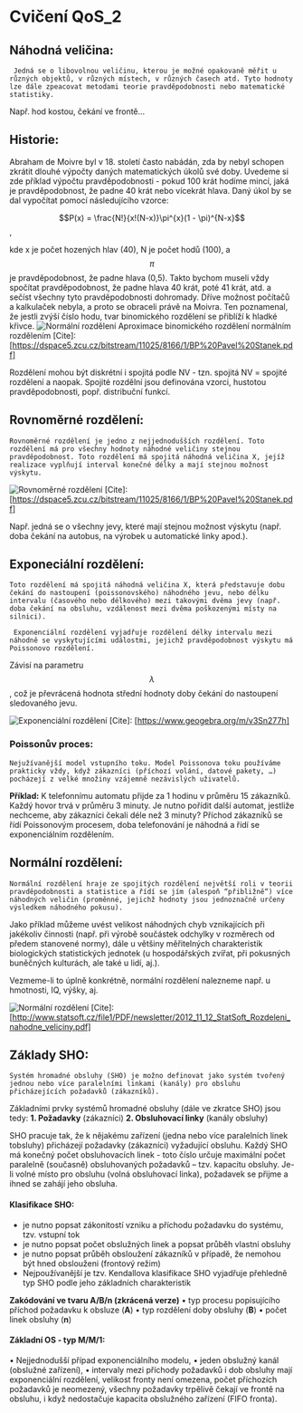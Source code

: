 # Cvičení QoS_2

## Náhodná veličina:
 ``` Jedná se o libovolnou veličinu, kterou je možné opakovaně měřit u různých objektů, v různých místech, v různých časech atd. Tyto hodnoty lze dále zpeacovat metodami teorie pravděpodobnosti nebo matematické statistiky.```
 
Např. hod kostou, čekání ve frontě... 

## Historie:
Abraham de Moivre byl v 18. století často nabádán, zda by nebyl schopen zkrátit dlouhé výpočty daných matematických úkolů své doby. Uvedeme si zde příklad výpočtu pravděpodobnosti - pokud 100 krát hodíme mincí, jaká je pravděpodobnost, že padne 40 krát nebo vícekrát hlava. Daný úkol by se dal vypočítat pomocí následujícího vzorce:

$$P(x) = \frac{N!}{x!(N-x)}\pi^{x}(1 - \pi)^{N-x}$$, 

kde x je počet hozených hlav (40), N je počet hodů (100), a $$\pi$$ je pravděpodobnost, že padne hlava (0,5). Takto bychom museli vždy spočítat pravděpodobnost, že padne hlava 40 krát, poté 41 krát, atd. a sečíst všechny tyto pravděpodobnosti dohromady. Dříve možnost počítačů a kalkulaček nebyla, a proto se obraceli právě na Moivra. Ten poznamenal, že jestli zvýší číslo hodu, tvar binomického rozdělení se přiblíží k hladké křivce. 
 ![Normální rozdělení](https://imgur.com/oROrqFm.png) 
 Aproximace binomického rozdělení normálním rozdělením
 [Cite]: [https://dspace5.zcu.cz/bitstream/11025/8166/1/BP%20Pavel%20Stanek.pdf]
 
 Rozdělení mohou být diskrétní i spojitá podle NV - tzn. spojitá NV = spojité rozdělení a naopak. Spojité rozdělní jsou definována vzorci, hustotou pravděpodobnosti, popř. distribuční funkcí.


## Rovnoměrné rozdělení:
```Rovnoměrné rozdělení je jedno z nejjednodušších rozdělení. Toto rozdělení má pro všechny hodnoty náhodné veličiny stejnou pravděpodobnost. Toto rozdělení má spojitá náhodná veličina X, jejíž realizace vyplňují interval konečné délky a mají stejnou možnost výskytu.```

 ![Rovnoměrné rozdělení](https://imgur.com/kIQp7u4.png) 
  [Cite]: [https://dspace5.zcu.cz/bitstream/11025/8166/1/BP%20Pavel%20Stanek.pdf]
  
 Např. jedná se o všechny jevy, které mají stejnou možnost výskytu (např. doba čekání na autobus, na výrobek u automatické linky apod.). 

## Exponeciální rozdělení:
```Toto rozdělení má spojitá náhodná veličina X, která představuje dobu čekání do nastoupení (poissonovského) náhodného jevu, nebo délku intervalu (časového nebo délkového) mezi takovými dvěma jevy (např. doba čekání na obsluhu, vzdálenost mezi dvěma poškozenými místy na silnici).``` 

``` Exponenciální rozdělení vyjadřuje rozdělení délky intervalu mezi náhodně se vyskytujícími událostmi, jejichž pravděpodobnost výskytu má Poissonovo rozdělení.``` 

Závisí na parametru $$\lambda$$, což je převrácená hodnota střední hodnoty doby čekání do nastoupení sledovaného jevu.

 ![Exponenciální rozdělení](https://imgur.com/BDnq5lg.png) 
   [Cite]: [https://www.geogebra.org/m/v3Sn277h]

### Poissonův proces:
```Nejužívanější model vstupního toku. Model Poissonova toku používáme prakticky vždy, když zákazníci (příchozí volání, datové pakety, …) pocházejí z velké množiny vzájemně nezávislých uživatelů.```

**Příklad:**
K telefonnímu automatu přijde za 1 hodinu v průměru 15 zákazníků. Každý hovor trvá v průměru 3 minuty. Je nutno pořídit další automat, jestliže nechceme, aby zákazníci čekali déle než 3 minuty? Příchod zákazníků se řídí Poissonovým procesem, doba telefonování je náhodná a řídí se exponenciálním rozdělením.


## Normální rozdělení:
```Normální rozdělení hraje ze spojitých rozdělení největší roli v teorii pravděpodobnosti a statistice a řídí se jím (alespoň “přibližně“) více náhodných veličin (proměnné, jejichž hodnoty jsou jednoznačně určeny výsledkem náhodného pokusu). ```

Jako příklad můžeme uvést velikost náhodných chyb vznikajících při jakékoliv činnosti (např. při výrobě součástek odchylky v rozměrech od předem stanovené normy), dále u většiny měřitelných charakteristik biologických statistických jednotek (u hospodářských zvířat, při pokusných buněčných kulturách, ale také u lidí, aj.). 

Vezmeme-li to úplně konkrétně, normální rozdělení nalezneme např. u hmotnosti, IQ, výšky, aj.

 ![Normální rozdělení](https://imgur.com/dERk4DR.png) 
   [Cite]: [http://www.statsoft.cz/file1/PDF/newsletter/2012_11_12_StatSoft_Rozdeleni_nahodne_veliciny.pdf]

## Základy SHO:
```Systém hromadné obsluhy (SHO) je možno definovat jako systém tvořený jednou nebo více paralelními linkami (kanály) pro obsluhu přicházejících požadavků (zákazníků).```

Základními prvky systémů hromadné obsluhy (dále ve zkratce SHO) jsou tedy:
    **1. Požadavky** (zákazníci)
    **2. Obsluhovací linky** (kanály obsluhy)
    
 SHO pracuje tak, že k nějakému zařízení (jedna nebo více paralelních linek tobsluhy) přicházejí požadavky (zákazníci) vyžadující obsluhu.
  Každý SHO má konečný počet obsluhovacích linek - toto číslo určuje maximální počet paralelně (současně) obsluhovaných požadavků – tzv. kapacitu obsluhy.
Je-li volné místo pro obsluhu (volná obsluhovací linka), požadavek se přijme a ihned se zahájí jeho obsluha.

#### Klasifikace SHO:
- je nutno popsat zákonitostí vzniku a příchodu požadavku do systému, tzv.
vstupní tok
- je nutno popsat počet obslužných linek a popsat průběh vlastní obsluhy
- je nutno popsat průběh obsloužení zákazníků v případě, že nemohou být
hned obslouženi (frontový režim)
- Nejpoužívanější je tzv. Kendallova klasifikace SHO
vyjadřuje přehledně typ SHO podle jeho základních charakteristik

**Zakódování ve tvaru A/B/n (zkrácená verze)**
• typ procesu popisujícího příchod požadavku k obsluze (**A**)
• typ rozdělení doby obsluhy (**B**)
• počet linek obsluhy (**n**)

#### Základní OS - typ M/M/1:
• Nejjednodušší případ exponenciálního modelu,
• jeden obslužný kanál (obslužné zařízení),
• intervaly mezi příchody požadavků i dob obsluhy mají exponenciální rozdělení, velikost fronty není omezena, počet příchozích požadavků je neomezený, všechny požadavky trpělivě čekají ve frontě na obsluhu, i když nedostačuje kapacita obslužného zařízení (FIFO fronta).


